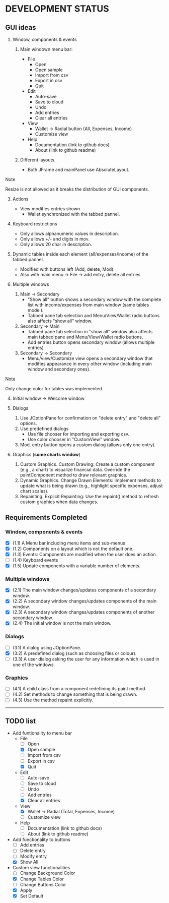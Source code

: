 # DEVELOPMENT STATUS

## GUI ideas
1. Window, components & events
   1. Main windown menu bar:
      - File
        - Open
        - Open sample
        - Import from csv
        - Export in csv
        - Quit
      - Edit
        - Auto-save
        - Save to cloud
        - Undo
        - Add entries
        - Clear all entries
      - View
        - Wallet -> Radial button (All, Expenses, Income)
        - Customize view
      - Help
        - Documentation (link to github docs)
        - About (link to github readme)
  
   2. Different layouts
      - Both JFrame and mainPanel use AbsoluteLayout.

> [!NOTE]
> Resize is not allowed as it breaks the distribution of GUI components.

   3. Actions
      - View modifies entries shown
        - Wallet synchronized with the tabbed pannel.
    
   4. Keyboard restrictions
      - Only allows alphanumeric values in description.
      - Only allows +/- and digits in mov.
      - Only allows 20 char in description.
  
   5. Dynamic tables inside each element (all/expenses/income) of the tabbed pannel.
      - Modified with buttons left (Add, delete, Mod)
      - Also with main menu -> File -> add entry, delete all entries 

1. Multiple windows
   1. Main -> Secondary
      - "Show all" button shows a secondary window with the complete list with income/expenses from main window (same tables model).
      - Tabbed pane tab selection and Menu/View/Wallet radio buttons also affects "show all" window.
   2. Secondary -> Main
      - Tabbed pane tab selection in "show all" window also affects main tabbed pane and Menu/View/Wallet radio buttons.
      - Add entries button opens secondary window (allows multiple entries)
   3. Secondary -> Secondary
      - Menu/view/Customize view opens a secondary window that modifies appearance in every other window (including main window and secondary ones).

> [!NOTE]
> Only change color for tables was implemented.

   4. Initial window -> Welcome window


3. Dialogs
   1. Use JOptionPane for confirmation on "delete entry" and "delete all" options.
   2. Use predefined dialogs
      - Use file chooser for importing and exporting csv.
      - Use color chooser in "CustomView" window.
   3. Mod. entry button opens a custom dialog (allows only one entry).


4. Graphics (**some charts window**)
   1. Custom Graphics. Custom Drawing:
      Create a custom component (e.g., a chart) to visualize financial data.
      Override the paintComponent method to draw relevant graphics.
   2. Dynamic Graphics. Change Drawn Elements:
      Implement methods to update what is being drawn (e.g., highlight specific expenses, adjust chart scales).
   3. Repainting. Explicit Repainting:
      Use the repaint() method to refresh custom graphics when data changes.

## Requirements Completed

### Window, components & events
- [x] (1.1) A Menu bar including menu items and sub-menus
- [x] (1.2) Components on a layout which is not the default one.
- [x] (1.3) Events: Components are modified when the user does an action.
- [ ] (1.4) Keyboard events
- [x] (1.5) Update components with a variable number of elements.

### Multiple windows
- [x] (2.1) The main window changes/updates components of a secondary window.
- [x] (2.2) A secondary window changes/updates components of the main window.
- [x] (2.3) A secondary window changes/updates components of another secondary window.
- [x] (2.4) The initial window is not the main window.

### Dialogs
- [ ] (3.1) A dialog using JOptionPane.
- [x] (3.2) A predefined dialog (such as choosing files or colour).
- [ ] (3.3) A user dialog asking the user for any information which is used in one of the 
windows

### Graphics
- [ ] (4.1) A child class from a component redefining its paint method.
- [ ] (4.2) Set methods to change something that is being drawn.
- [ ] (4.3) Use the method repaint explicitly.

--- 

## TODO list

- Add funtionality to menu bar
  - File
    - [ ] Open
    - [x] Open sample
    - [ ] Import from csv
    - [ ] Export in csv
    - [x] Quit
  - Edit
    - [ ] Auto-save
    - [ ] Save to cloud
    - [ ] Undo
    - [ ] Add entries
    - [x] Clear all entries
  - View
    - [x] Wallet -> Radial (Total, Expenses, Income)
    - [ ] Customize view
  - Help
    - [ ] Documentation (link to github docs)
    - [ ] About (link to github readme)
  
- Add functionality to buttons
  - [ ] Add entries
  - [ ] Delete entry
  - [ ] Modify entry
  - [x] Show All

- Custom view functionalities
  - [ ] Change Background Color
  - [x] Change Tables Color
  - [ ] Change Buttons Color
  - [x] Apply
  - [x] Set Default